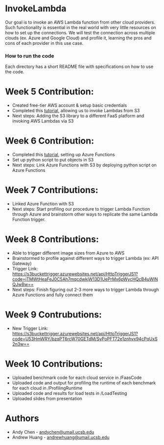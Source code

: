 # InvokeLambda
Our goal is to invoke an AWS Lambda function from other cloud providers. Such functionality is essential in the real world with very little resources on how to set up the connections. We will test the connection across multiple clouds (ex. Azure and Google Cloud) and profile it, learning the pros and cons of each provider in this use case. 

### How to run the code
Each directory has a short README file with specifications on how to use the code.

# Week 5 Contribution:
* Created free-tier AWS account & setup basic credentials
* Completed this [tutorial](https://docs.aws.amazon.com/lambda/latest/dg/with-s3.html), allowing us to invoke Lambdas from S3
* Next steps: Adding the S3 library to a different FaaS platform and invoking AWS Lambdas via S3

# Week 6 Contribution:
* Completed this [tutorial](https://docs.microsoft.com/en-us/azure/azure-functions/), setting up Azure Functions
* Set up python script to put objects in S3
* Next steps: Link Azure Functions with S3 by deploying python script on Azure Functions

# Week 7 Contributions:
* Linked Azure Function with S3
* Next steps: Start profiling our procedure to trigger Lambda Function through Azure and brainstorm other ways to replicate the same Lambda Function trigger.


# Week 8 Contributions:
* Able to trigger different image sizes from Azure to AWS
* Brainstormed to profile against different ways to trigger Lambda (ex: API Gateway)
* Trigger Link: https://s3buckettrigger.azurewebsites.net/api/HttpTriggerJS1?code=jTMWtHeaFeJ0C5Ah7mqcdwkjW13D1UePrMx6pWycHQcB4uWlNQJwBw==
* Next steps: Finish figuring out 2-3 more ways to trigger Lambda through Azure Functions and fully connect them

# Week 9 Contrubutions:
* New Trigger Link: https://s3buckettrigger.azurewebsites.net/api/HttpTriggerJS1?code=U53HmWRY/bzqPT6rcW70GETdM/SyPoPFT72e1znhvx94cPqUxS2n3w==

# Week 10 Contributions:
* Uploaded benchmark code for each cloud service in /FaasCode
* Uploaded code and output for profiling the runtime of each benchmark for each cloud in /ProfilingRuntime
* Uploaded code and results for load tests in /LoadTesting
* Uploaded slides from presentation

# Authors
* Andy Chen - andychen@umail.ucsb.edu
* Andrew Huang - andrewhuang@umail.ucsb.edu
